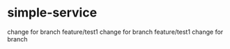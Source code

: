 # simple-service
change for branch feature/test1
change for branch feature/test1
change for branch 
